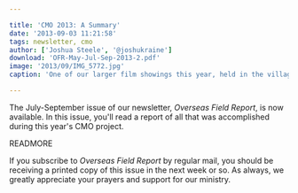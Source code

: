 ```yaml
---

title: 'CMO 2013: A Summary'
date: '2013-09-03 11:21:58'
tags: newsletter, cmo
author: ['Joshua Steele', '@joshukraine']
download: 'OFR-May-Jul-Sep-2013-2.pdf'
image: '2013/09/IMG_5772.jpg'
caption: 'One of our larger film showings this year, held in the village of Kanora.'

---
```


The July-September issue of our newsletter, *Overseas Field Report*, is now available. In this issue, you'll read a report of all that was accomplished during this year's CMO project.

READMORE

If you subscribe to *Overseas Field Report* by regular mail, you should be receiving a printed copy of this issue in the next week or so. As always, we greatly appreciate your prayers and support for our ministry.
